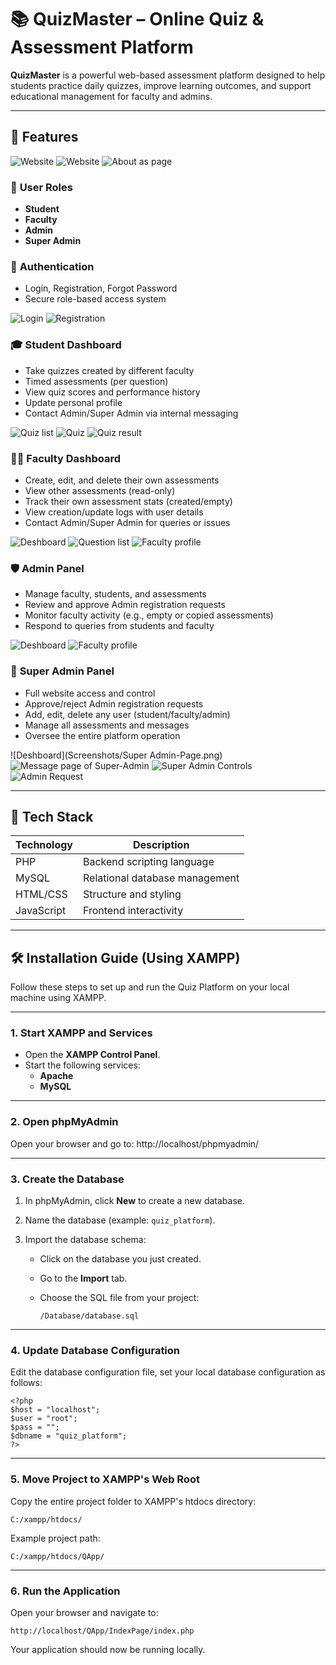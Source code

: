 # 📚 QuizMaster – Online Quiz & Assessment Platform

**QuizMaster** is a powerful web-based assessment platform designed to help students practice daily quizzes, improve learning outcomes, and support educational management for faculty and admins.

---

## 🚀 Features

![Website](Screenshots/Home-Page.png)
![Website](Screenshots/Scroll-Website.png)
![About as page](Screenshots/About-As.png)

### 👤 **User Roles**
- **Student**
- **Faculty**
- **Admin**
- **Super Admin**

### 🔐 **Authentication**
- Login, Registration, Forgot Password
- Secure role-based access system

![Login](Screenshots/Login.png)
![Registration](Screenshots/Registration.png)

### 🎓 **Student Dashboard**
- Take quizzes created by different faculty
- Timed assessments (per question)
- View quiz scores and performance history
- Update personal profile
- Contact Admin/Super Admin via internal messaging

![Quiz list](Screenshots/User-Page.png)
![Quiz](Screenshots/Quiz.png)
![Quiz result](Screenshots/Quiz-Result.png)

### 👩‍🏫 **Faculty Dashboard**
- Create, edit, and delete their own assessments
- View other assessments (read-only)
- Track their own assessment stats (created/empty)
- View creation/update logs with user details
- Contact Admin/Super Admin for queries or issues

![Deshboard](Screenshots/Faculty-Page.png)
![Question list](Screenshots/Question-List.png)
![Faculty profile](Screenshots/Faculty-Profile.png)

### 🛡️ **Admin Panel**
- Manage faculty, students, and assessments
- Review and approve Admin registration requests
- Monitor faculty activity (e.g., empty or copied assessments)
- Respond to queries from students and faculty

![Deshboard](Screenshots/Admin-Page.png)
![Faculty profile](Screenshots/Admin-Profile.png)

### 🦸 **Super Admin Panel**
- Full website access and control
- Approve/reject Admin registration requests
- Add, edit, delete any user (student/faculty/admin)
- Manage all assessments and messages
- Oversee the entire platform operation

![Deshboard](Screenshots/Super Admin-Page.png)
![Message page of Super-Admin](Screenshots/Super-Admin-Message-Page.png)
![Super Admin Controls](Screenshots/Super-Admin-Controls.png)
![Admin Request](Screenshots/Admin-Request.png)

---

## 🧰 Tech Stack

| Technology | Description                     |
|------------|---------------------------------|
| PHP        | Backend scripting language      |
| MySQL      | Relational database management  |
| HTML/CSS   | Structure and styling           |
| JavaScript | Frontend interactivity          |

---

## 🛠️ Installation Guide (Using XAMPP)

Follow these steps to set up and run the Quiz Platform on your local machine using XAMPP.

---

### 1. Start XAMPP and Services

- Open the **XAMPP Control Panel**.
- Start the following services:
  - **Apache**
  - **MySQL**

---

### 2. Open phpMyAdmin

Open your browser and go to:
http://localhost/phpmyadmin/

---

### 3. Create the Database

1. In phpMyAdmin, click **New** to create a new database.
2. Name the database (example: `quiz_platform`).
3. Import the database schema:

   - Click on the database you just created.
   - Go to the **Import** tab.
   - Choose the SQL file from your project:

     ```
     /Database/database.sql
     ```

---

### 4. Update Database Configuration

Edit the database configuration file, set your local database configuration as follows:

```
<?php
$host = "localhost";
$user = "root";
$pass = "";
$dbname = "quiz_platform";
?>
```

---

### 5. Move Project to XAMPP's Web Root
Copy the entire project folder to XAMPP's htdocs directory:

```
C:/xampp/htdocs/
```
Example project path:
```
C:/xampp/htdocs/QApp/
```

---

### 6. Run the Application
Open your browser and navigate to:

```
http://localhost/QApp/IndexPage/index.php
```
Your application should now be running locally.